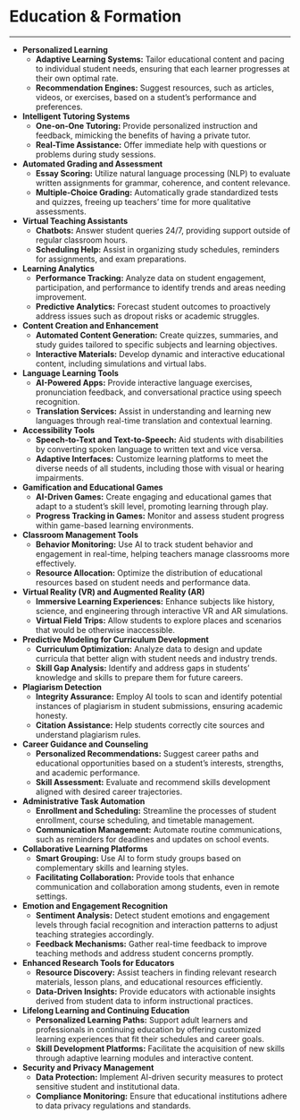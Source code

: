 # Education & Formation

---

- **Personalized Learning**
    - **Adaptive Learning Systems:** Tailor educational content and pacing to individual student needs, ensuring that each learner progresses at their own optimal rate.
    - **Recommendation Engines:** Suggest resources, such as articles, videos, or exercises, based on a student’s performance and preferences.
- **Intelligent Tutoring Systems**
    - **One-on-One Tutoring:** Provide personalized instruction and feedback, mimicking the benefits of having a private tutor.
    - **Real-Time Assistance:** Offer immediate help with questions or problems during study sessions.
- **Automated Grading and Assessment**
    - **Essay Scoring:** Utilize natural language processing (NLP) to evaluate written assignments for grammar, coherence, and content relevance.
    - **Multiple-Choice Grading:** Automatically grade standardized tests and quizzes, freeing up teachers’ time for more qualitative assessments.
- **Virtual Teaching Assistants**
    - **Chatbots:** Answer student queries 24/7, providing support outside of regular classroom hours.
    - **Scheduling Help:** Assist in organizing study schedules, reminders for assignments, and exam preparations.
- **Learning Analytics**
    - **Performance Tracking:** Analyze data on student engagement, participation, and performance to identify trends and areas needing improvement.
    - **Predictive Analytics:** Forecast student outcomes to proactively address issues such as dropout risks or academic struggles.
- **Content Creation and Enhancement**
    - **Automated Content Generation:** Create quizzes, summaries, and study guides tailored to specific subjects and learning objectives.
    - **Interactive Materials:** Develop dynamic and interactive educational content, including simulations and virtual labs.
- **Language Learning Tools**
    - **AI-Powered Apps:** Provide interactive language exercises, pronunciation feedback, and conversational practice using speech recognition.
    - **Translation Services:** Assist in understanding and learning new languages through real-time translation and contextual learning.
- **Accessibility Tools**
    - **Speech-to-Text and Text-to-Speech:** Aid students with disabilities by converting spoken language to written text and vice versa.
    - **Adaptive Interfaces:** Customize learning platforms to meet the diverse needs of all students, including those with visual or hearing impairments.
- **Gamification and Educational Games**
    - **AI-Driven Games:** Create engaging and educational games that adapt to a student’s skill level, promoting learning through play.
    - **Progress Tracking in Games:** Monitor and assess student progress within game-based learning environments.
- **Classroom Management Tools**
    - **Behavior Monitoring:** Use AI to track student behavior and engagement in real-time, helping teachers manage classrooms more effectively.
    - **Resource Allocation:** Optimize the distribution of educational resources based on student needs and performance data.
- **Virtual Reality (VR) and Augmented Reality (AR)**
    - **Immersive Learning Experiences:** Enhance subjects like history, science, and engineering through interactive VR and AR simulations.
    - **Virtual Field Trips:** Allow students to explore places and scenarios that would be otherwise inaccessible.
- **Predictive Modeling for Curriculum Development**
    - **Curriculum Optimization:** Analyze data to design and update curricula that better align with student needs and industry trends.
    - **Skill Gap Analysis:** Identify and address gaps in students’ knowledge and skills to prepare them for future careers.
- **Plagiarism Detection**
    - **Integrity Assurance:** Employ AI tools to scan and identify potential instances of plagiarism in student submissions, ensuring academic honesty.
    - **Citation Assistance:** Help students correctly cite sources and understand plagiarism rules.
- **Career Guidance and Counseling**
    - **Personalized Recommendations:** Suggest career paths and educational opportunities based on a student’s interests, strengths, and academic performance.
    - **Skill Assessment:** Evaluate and recommend skills development aligned with desired career trajectories.
- **Administrative Task Automation**
    - **Enrollment and Scheduling:** Streamline the processes of student enrollment, course scheduling, and timetable management.
    - **Communication Management:** Automate routine communications, such as reminders for deadlines and updates on school events.
- **Collaborative Learning Platforms**
    - **Smart Grouping:** Use AI to form study groups based on complementary skills and learning styles.
    - **Facilitating Collaboration:** Provide tools that enhance communication and collaboration among students, even in remote settings.
- **Emotion and Engagement Recognition**
    - **Sentiment Analysis:** Detect student emotions and engagement levels through facial recognition and interaction patterns to adjust teaching strategies accordingly.
    - **Feedback Mechanisms:** Gather real-time feedback to improve teaching methods and address student concerns promptly.
- **Enhanced Research Tools for Educators**
    - **Resource Discovery:** Assist teachers in finding relevant research materials, lesson plans, and educational resources efficiently.
    - **Data-Driven Insights:** Provide educators with actionable insights derived from student data to inform instructional practices.
- **Lifelong Learning and Continuing Education**
    - **Personalized Learning Paths:** Support adult learners and professionals in continuing education by offering customized learning experiences that fit their schedules and career goals.
    - **Skill Development Platforms:** Facilitate the acquisition of new skills through adaptive learning modules and interactive content.
- **Security and Privacy Management**
    - **Data Protection:** Implement AI-driven security measures to protect sensitive student and institutional data.
    - **Compliance Monitoring:** Ensure that educational institutions adhere to data privacy regulations and standards.